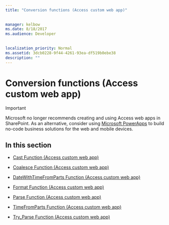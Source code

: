 ```yaml
---
title: "Conversion functions (Access custom web app)"
  
  
manager: kelbow
ms.date: 8/18/2017
ms.audience: Developer
 
  
localization_priority: Normal
ms.assetid: 3dcb0228-9f44-4261-93ea-df519b0ebe38
description: ""
---
```


# Conversion functions (Access custom web app)

> [!IMPORTANT]
> Microsoft no longer recommends creating and using Access web apps in SharePoint. As an alternative, consider using [Microsoft PowerApps](https://powerapps.microsoft.com/en-us/) to build no-code business solutions for the web and mobile devices. 
  
## In this section

- [Cast Function (Access custom web app)](cast-function-access-custom-web-app.md)
    
- [Coalesce Function (Access custom web app)](coalesce-function-access-custom-web-app.md)
    
- [DateWithTimeFromParts Function (Access custom web app)](datewithtimefromparts-function-access-custom-web-app.md)
    
- [Format Function (Access custom web app)](format-function-access-custom-web-app.md)
    
- [Parse Function (Access custom web app)](parse-function-access-custom-web-app.md)
    
- [TimeFromParts Function (Access custom web app)](timefromparts-functionaccess-custom-web-app.md)
    
- [Try_Parse Function (Access custom web app)](try_parse-function-access-custom-web-app.md)
    

